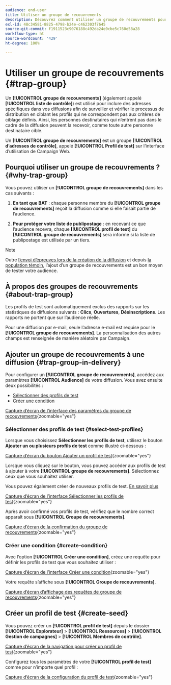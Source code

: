 ```yaml
---
audience: end-user
title: Utiliser un groupe de recouvrements
description: Découvrez comment utiliser un groupe de recouvrements pour votre diffusion dans l’interface d’utilisation de Campaign Web.
exl-id: 48c34581-8825-4798-b24e-c462303f7645
source-git-commit: f1911523c9076188c492da24e0cbe5c760e58a28
workflow-type: ht
source-wordcount: '429'
ht-degree: 100%

---
```


# Utiliser un groupe de recouvrements {#trap-group}

Un **[!UICONTROL groupe de recouvrements]** (également appelé **[!UICONTROL liste de contrôle]**) est utilisé pour inclure des adresses spécifiques dans vos diffusions afin de surveiller et vérifier le processus de distribution en ciblant les profils qui ne correspondent pas aux critères de ciblage définis. Ainsi, les personnes destinataires qui n’entrent pas dans le cadre de la diffusion peuvent la recevoir, comme toute autre personne destinataire cible.

Un **[!UICONTROL groupe de recouvrements]** est un groupe **[!UICONTROL d’adresses de contrôle]**, appelé **[!UICONTROL Profil de test]** sur l’interface d’utilisation de Campaign Web.

## Pourquoi utiliser un groupe de recouvrements ? {#why-trap-group}

Vous pouvez utiliser un **[!UICONTROL groupe de recouvrements]** dans les cas suivants :

1. **En tant que BAT** : chaque personne membre du **[!UICONTROL groupe de recouvrements]** reçoit la diffusion comme si elle faisait partie de l’audience.

1. **Pour protéger votre liste de publipostage** : en recevant ce que l’audience recevra, chaque **[!UICONTROL profil de test]** du **[!UICONTROL groupe de recouvrements]** sera informé si la liste de publipostage est utilisée par un tiers.

>[!NOTE]
>
>Outre [l’envoi d’épreuves lors de la création de la diffusion](../email/create-email.md#preview-test) et depuis [la population témoin](control-group.md), l’ajout d’un groupe de recouvrements est un bon moyen de tester votre audience.

## À propos des groupes de recouvrements {#about-trap-group}

Les profils de test sont automatiquement exclus des rapports sur les statistiques de diffusions suivants : **Clics**, **Ouvertures**, **Désinscriptions**. Les rapports ne portent que sur l’audience réelle.

Pour une diffusion par e-mail, seule l’adresse e-mail est requise pour le **[!UICONTROL groupe de recouvrements]**. La personnalisation des autres champs est renseignée de manière aléatoire par Campaign.

## Ajouter un groupe de recouvrements à une diffusion {#trap-group-in-delivery}

Pour configurer un **[!UICONTROL groupe de recouvrements]**, accédez aux paramètres **[!UICONTROL Audience]** de votre diffusion. Vous avez ensuite deux possibilités :

* [Sélectionner des profils de test](#select-test-profiles)
* [Créer une condition](#create-condition)

[Capture d’écran de l’interface des paramètres du groupe de recouvrements](assets/trap-group.png){zoomable="yes"}

### Sélectionner des profils de test {#select-test-profiles}

Lorsque vous choisissez **Sélectionner les profils de test**, utilisez le bouton **Ajouter un ou plusieurs profils de test** comme illustré ci-dessous :

[Capture d’écran du bouton Ajouter un profil de test](assets/trap-no-test-profile.png){zoomable="yes"}

Lorsque vous cliquez sur le bouton, vous pouvez accéder aux profils de test à ajouter à votre **[!UICONTROL groupe de recouvrements]**. Sélectionnez ceux que vous souhaitez utiliser.

Vous pouvez également créer de nouveaux profils de test. [En savoir plus](#create-seed)

[Capture d’écran de l’interface Sélectionner les profils de test](assets/trap-select-test-profiles.png){zoomable="yes"}

Après avoir confirmé vos profils de test, vérifiez que le nombre correct apparaît sous **[!UICONTROL Groupe de recouvrements]**.

[Capture d’écran de la confirmation du groupe de recouvrements](assets/trap-check.png){zoomable="yes"}

### Créer une condition {#create-condition}

Avec l’option **[!UICONTROL Créer une condition]**, créez une requête pour définir les profils de test que vous souhaitez utiliser :

[Capture d’écran de l’interface Créer une condition](assets/trap-create-condition.png){zoomable="yes"}

Votre requête s’affiche sous **[!UICONTROL Groupe de recouvrements]**.

[Capture d’écran d’affichage des requêtes de groupe de recouvrements](assets/trap-custom.png){zoomable="yes"}

## Créer un profil de test {#create-seed}

Vous pouvez créer un **[!UICONTROL profil de test]** depuis le dossier **[!UICONTROL Explorateur]** > **[!UICONTROL Ressources]** > **[!UICONTROL Gestion de campagnes]** > **[!UICONTROL Membres de contrôle]**.

[Capture d’écran de la navigation pour créer un profil de test](assets/trap-create.png){zoomable="yes"}

Configurez tous les paramètres de votre **[!UICONTROL profil de test]** comme pour n’importe quel profil :

[Capture d’écran de la configuration du profil de test](assets/trap-create-contact.png){zoomable="yes"}